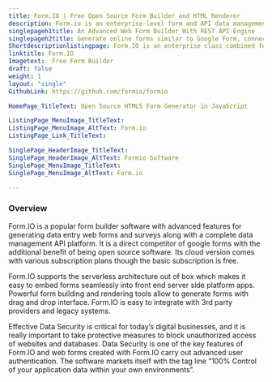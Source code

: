 ```yaml
---
title: Form.IO | Free Open Source Form Builder and HTML Renderer
description: Form.io is an enterprise-level form and API data management platform for developers who are building their own complex form-based business process applications.
singlepageh1title: An Advanced Web Form Builder With REST API Engine
singlepageh2title: Generate online forms similar to Google Form, connect with backend APIs, or third party services. Securely capture sensitive data with confidence.
Shortdescriptionlistingpage: Form.IO is an enterprise class combined form and API data management platform for developers who are building their own complex form-based business process applications.
linktitle: Form.IO
Imagetext:  Free Form Builder
draft: false
weight: 1
layout: "single"
GithubLink: https://github.com/formio/formio

HomePage_TitleText: Open Source HTML5 Form Generator in JavaScript

ListingPage_MenuImage_TitleText: 
ListingPage_MenuImage_AltText: Form.io
ListingPage_Link_TitleText: 

SinglePage_HeaderImage_TitleText: 
SinglePage_HeaderImage_AltText: Formio Software
SinglePage_MenuImage_TitleText: 
SinglePage_MenuImage_AltText: Form.io

---
```

### **Overview**

Form.IO is a popular form builder software with advanced features for generating data entry web forms and surveys along with a complete data management API platform. It is a direct competitor of google forms with the additional benefit of being open source software. Its cloud version comes with various subscription plans though the basic subscription is free.

Form.IO supports the serverless architecture out of box which makes it easy to embed forms seamlessly into front end server side platform apps. Powerful form building and rendering tools allow to generate forms with drag and drop interface. Form.IO is easy to integrate with 3rd party providers and legacy systems.

Effective Data Security is critical for today’s digital businesses, and it is really important to take protective measures to block unauthorized access of websites and databases. Data Security is one of the key features of Form.IO and web forms created with Form.IO carry out advanced user authentication. The software markets itself with the tag line “100% Control of your application data within your own environments”.
